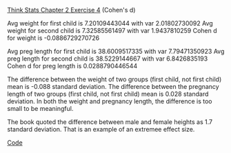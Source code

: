 [Think Stats Chapter 2 Exercise 4](http://greenteapress.com/thinkstats2/html/thinkstats2003.html#toc24) (Cohen's d)


Avg weight for first child is 7.20109443044 with var 2.01802730092
Avg weight for second child is 7.32585561497 with var 1.9437810259
Cohen d for weight is -0.0886729270726


Avg preg length for first child is 38.6009517335 with var 7.79471350923
Avg preg length for second child is 38.5229144667 with var 6.8426835193
Cohen d for preg length is 0.0288790446544


The difference between the weight of two groups (first child, not first child) mean is -0.088 standard deviation. The difference between the pregnancy length of two groups (first child, not first child) mean is 0.028 standard deviation.
In both the weight and pregnancy length, the difference is too small to be meaningful.

The book quoted the difference between male and female heights as 1.7 standard deviation. That is an example of an extremee effect size.

[Code](http://nbviewer.ipython.org/github/npatta01/ThinkStats2/blob/master/code/cohen.ipynb)